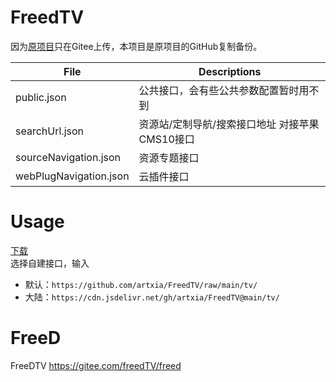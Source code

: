 # FreedTV

因为[原项目](https://gitee.com/freedTV/freed)只在Gitee上传，本项目是原项目的GitHub复制备份。<br>

File | Descriptions 
-- | -- 
public.json | 公共接口，会有些公共参数配置暂时用不到
searchUrl.json | 资源站/定制导航/搜索接口地址 对接苹果CMS10接口
sourceNavigation.json | 资源专题接口
webPlugNavigation.json | 云插件接口


# Usage

[下载](https://wwi.lanzous.com/b025mpw7e) <br>
选择自建接口，输入 
- 默认：`https://github.com/artxia/FreedTV/raw/main/tv/`
- 大陆：`https://cdn.jsdelivr.net/gh/artxia/FreedTV@main/tv/`


# FreeD
FreeDTV https://gitee.com/freedTV/freed
